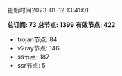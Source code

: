 更新时间2023-01-12 13:41:01

**总订阅: 73**
**总节点: 1399**
**有效节点: 422**
- trojan节点: 84
- v2ray节点: 146
- ss节点: 187
- ssr节点: 5
